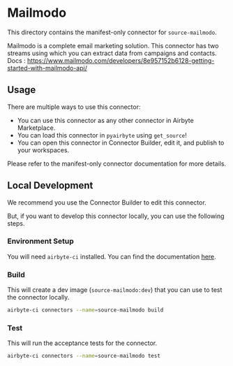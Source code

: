 # Mailmodo
This directory contains the manifest-only connector for `source-mailmodo`.

Mailmodo is a complete email marketing solution.
This connector has two streams using which you can extract data from campaigns and contacts.
Docs : https://www.mailmodo.com/developers/8e957152b6128-getting-started-with-mailmodo-api/

## Usage
There are multiple ways to use this connector:
- You can use this connector as any other connector in Airbyte Marketplace.
- You can load this connector in `pyairbyte` using `get_source`!
- You can open this connector in Connector Builder, edit it, and publish to your workspaces.

Please refer to the manifest-only connector documentation for more details.

## Local Development
We recommend you use the Connector Builder to edit this connector.

But, if you want to develop this connector locally, you can use the following steps.

### Environment Setup
You will need `airbyte-ci` installed. You can find the documentation [here](airbyte-ci).

### Build
This will create a dev image (`source-mailmodo:dev`) that you can use to test the connector locally.
```bash
airbyte-ci connectors --name=source-mailmodo build
```

### Test
This will run the acceptance tests for the connector.
```bash
airbyte-ci connectors --name=source-mailmodo test
```

